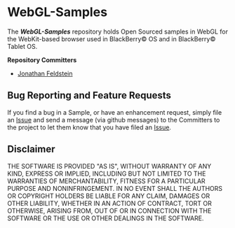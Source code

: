 # WebGL-Samples

The _**WebGL-Samples**_ repository holds Open Sourced samples in WebGL for the WebKit-based browser used in BlackBerry&copy; OS and in BlackBerry&copy; Tablet OS.


**Repository Committers** 

* [Jonathan Feldstein](https://github.com/TBD)


## Bug Reporting and Feature Requests

If you find a bug in a Sample, or have an enhancement request, simply file an [Issue](https://github.com/blackberry/WebGL-Samples/issues) and send a message (via github messages) to the Committers to the project to let them know that you have filed an [Issue](https://github.com/blackberry/WebGL-Samples/issues).

## Disclaimer

THE SOFTWARE IS PROVIDED "AS IS", WITHOUT WARRANTY OF ANY KIND, EXPRESS OR IMPLIED, INCLUDING BUT NOT LIMITED TO THE WARRANTIES OF MERCHANTABILITY, FITNESS FOR A PARTICULAR PURPOSE AND NONINFRINGEMENT. IN NO EVENT SHALL THE AUTHORS OR COPYRIGHT HOLDERS BE LIABLE FOR ANY CLAIM, DAMAGES OR OTHER LIABILITY, WHETHER IN AN ACTION OF CONTRACT, TORT OR OTHERWISE, ARISING FROM, OUT OF OR IN CONNECTION WITH THE SOFTWARE OR THE USE OR OTHER DEALINGS IN THE SOFTWARE.

